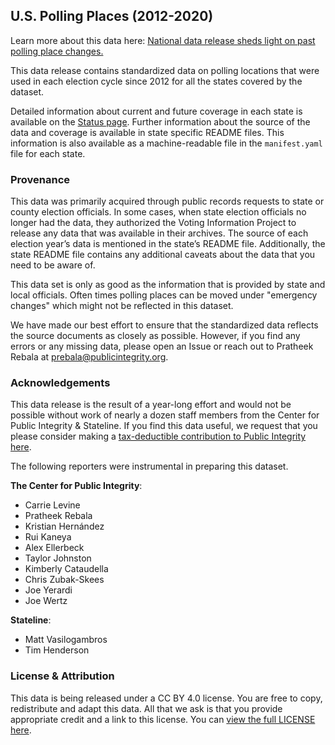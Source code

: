 ## U.S. Polling Places (2012-2020)

Learn more about this data here: [National data release sheds light on past polling place changes.](https://publicintegrity.org/politics/elections/ballotboxbarriers/data-release-sheds-light-on-past-polling-place-changes)

This data release contains standardized data on polling locations that were used in each election cycle since 2012 for all the states covered by the dataset.

Detailed information about current and future coverage in each state is available on the [Status page](STATUS.md). Further information about the source of the data and coverage is available in state specific README files. This information is also available as a machine-readable file in the `manifest.yaml` file for each state.

### Provenance

This data was primarily acquired through public records requests to state or county election officials. In some cases, when state election officials no longer had the data, they authorized the Voting Information Project to release any data that was available in their archives. The source of each election year’s data is mentioned in the state’s README file. Additionally, the state README file contains any additional caveats about the data that you need to be aware of.

This data set is only as good as the information that is provided by state and local officials. Often times polling places can be moved under "emergency changes" which might not be reflected in this dataset.

We have made our best effort to ensure that the standardized data reflects the source documents as closely as possible. However, if you find any errors or any missing data, please open an Issue or reach out to Pratheek Rebala at <prebala@publicintegrity.org>.

### Acknowledgements

This data release is the result of a year-long effort and would not be possible without work of nearly a dozen staff members from the Center for Public Integrity & Stateline. If you find this data useful, we request that you please consider making a [tax-deductible contribution to Public Integrity here](https://checkout.fundjournalism.org/memberform?org_id=cpi&campaign=701f4000000FOWIAA4).

The following reporters were instrumental in preparing this dataset.

**The Center for Public Integrity**:
- Carrie Levine
- Pratheek Rebala
- Kristian Hernández
- Rui Kaneya
- Alex Ellerbeck
- Taylor Johnston
- Kimberly Cataudella
- Chris Zubak-Skees
- Joe Yerardi
- Joe Wertz

**Stateline**:
- Matt Vasilogambros
- Tim Henderson

### License & Attribution

This data is being released under a CC BY 4.0 license. You are free to copy, redistribute and adapt this data. All that we ask is that you provide appropriate credit and a link to this license. You can [view the full LICENSE here](LICENSE).